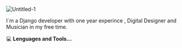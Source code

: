 ![Untitled-1](https://user-images.githubusercontent.com/21125171/115977817-c0c4f780-a551-11eb-804c-d447c614433f.png)

I´m a Django developer with one year experince , Digital Designer and Musician in my free time.


:computer:  **Lenguages and Tools...**

